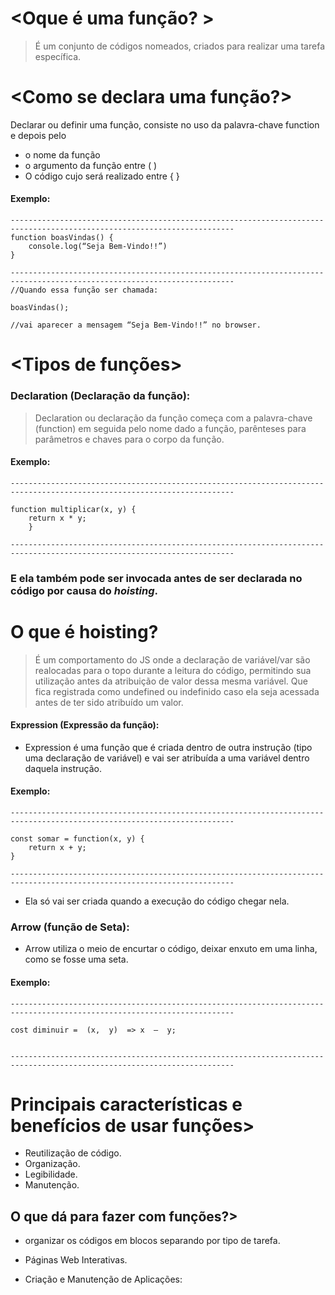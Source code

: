 
# <Oque é uma função? >

> É um conjunto de códigos nomeados, criados para realizar uma tarefa específica.


# <Como se declara uma função?> 
 Declarar ou definir uma função, consiste no uso da palavra-chave function e depois pelo
-  o nome da função
-  o argumento da função entre ( )
-  O código cujo será realizado entre { }

#### Exemplo: 
```
------------------------------------------------------------------------------------------------------------------------
function boasVindas() {
	console.log(“Seja Bem-Vindo!!”)
}

------------------------------------------------------------------------------------------------------------------------
//Quando essa função ser chamada:

boasVindas();

//vai aparecer a mensagem “Seja Bem-Vindo!!” no browser.

```
# <Tipos de funções>

### Declaration (Declaração da função): 

> Declaration ou declaração da função começa com a palavra-chave (function) em seguida pelo nome dado a função, parênteses para parâmetros e chaves para o corpo da função.
#### Exemplo:
```
------------------------------------------------------------------------------------------------------------------------

function multiplicar(x, y) {
	return x * y;
    }

------------------------------------------------------------------------------------------------------------------------
```
### E ela também pode ser invocada antes de ser declarada no código por causa do *hoisting*.
# O que é hoisting?

 >É um comportamento do JS onde a declaração de variável/var são realocadas para o topo durante a leitura do código, permitindo sua utilização antes da atribuição de valor dessa mesma variável. Que fica registrada como undefined ou indefinido caso ela seja acessada antes de ter sido atribuído um valor.

#### Expression (Expressão da função):

- Expression é uma função que é criada dentro de outra instrução (tipo uma declaração de variável) e vai ser atribuída a uma variável dentro daquela instrução.

#### Exemplo:
```
------------------------------------------------------------------------------------------------------------------------

const somar = function(x, y) {
	return x + y;
}

------------------------------------------------------------------------------------------------------------------------
```
- Ela só vai ser criada quando a execução do código chegar nela.

### Arrow  (função de Seta):

- Arrow utiliza o meio de encurtar o código, deixar enxuto em uma linha, como se fosse uma seta.

#### Exemplo:
```
------------------------------------------------------------------------------------------------------------------------

cost diminuir =  (x,  y)  => x  –  y;


------------------------------------------------------------------------------------------------------------------------
```
# Principais características e benefícios de usar funções>

- Reutilização de código.
- Organização.
- Legibilidade.
- Manutenção.

## O que dá para fazer com funções?>

- organizar os códigos em blocos separando por tipo de tarefa.

- Páginas Web Interativas.

- Criação e Manutenção de Aplicações: 
